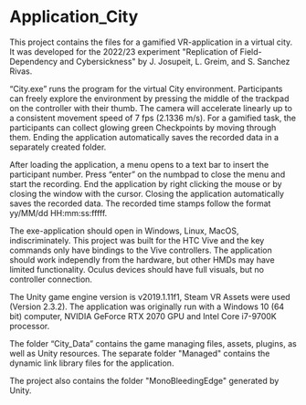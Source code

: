 # Application_City

This project contains the files for a gamified VR-application in a virtual city. It was developed for the 2022/23 experiment "Replication of Field-Dependency and Cybersickness" by J. Josupeit, L. Greim, and S. Sanchez Rivas.

“City.exe” runs the program for the virtual City environment. Participants can freely explore the environment by pressing the middle of the trackpad on the controller with their thumb. The camera will accelerate linearly up to a consistent movement speed of 7 fps (2.1336 m/s). For a gamified task, the participants can collect glowing green Checkpoints by moving through them. Ending the application automatically saves the recorded data in a separately created folder.

After loading the application, a menu opens to a text bar to insert the participant number. Press “enter” on the numbpad to close the menu and start the recording. End the application by right clicking the mouse or by closing the window with the cursor. Closing the application automatically saves the recorded data.
The recorded time stamps follow the format yy/MM/dd HH:mm:ss:fffff.

The exe-application should open in Windows, Linux, MacOS, indiscriminately. 
This project was built for the HTC Vive and the key commands only have bindings to the Vive controllers. The application should work independly from the hardware, but other HMDs may have limited functionality. Oculus devices should have full visuals, but no controller connection.

The Unity game engine version is v2019.1.11f1, Steam VR Assets were used (Version 2.3.2). The application was originally run with a Windows 10 (64 bit) computer, NVIDIA GeForce RTX 2070 GPU and Intel Core i7-9700K processor.

The folder “City_Data” contains the game managing files, assets, plugins, as well as Unity resources. The separate folder "Managed" contains the dynamic link library files for the application.

The project also contains the folder "MonoBleedingEdge" generated by Unity.
